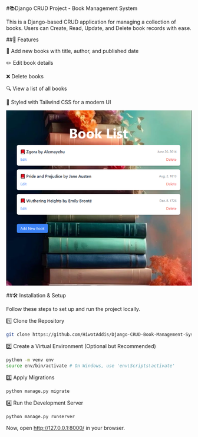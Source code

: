 #📚Django CRUD Project - Book Management System

This is a Django-based CRUD application for managing a collection of books. Users can Create, Read, Update, and Delete book records with ease.

##🚀 Features

📖 Add new books with title, author, and published date

✏️ Edit book details

❌ Delete books

🔍 View a list of all books

🎨 Styled with Tailwind CSS for a modern UI


![Book List Screenshot](screenshot.png)


##🛠️ Installation & Setup

Follow these steps to set up and run the project locally.

1️⃣ Clone the Repository
```bash
git clone https://github.com/HiwotAddis/Django-CRUD-Book-Management-System.git
```
2️⃣ Create a Virtual Environment (Optional but Recommended)
```bash
python -m venv env
source env/bin/activate # On Windows, use 'env\Scripts\activate'
```
3️⃣ Apply Migrations
```bash
python manage.py migrate
```
4️⃣ Run the Development Server
```bash
python manage.py runserver
```
Now, open http://127.0.0.1:8000/ in your browser.
